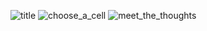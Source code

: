 ![title](https://user-images.githubusercontent.com/62276130/163692156-a0409504-e6ba-4a8a-9bae-93eca547a952.gif)
![choose_a_cell](https://user-images.githubusercontent.com/62276130/163692814-fe3dfaab-12e0-4835-b6df-075fd894293e.gif)
![meet_the_thoughts](https://user-images.githubusercontent.com/62276130/163692191-53506cfa-c2d3-4c54-8954-9cd3cb8ad441.gif)
